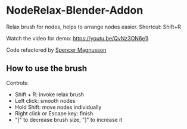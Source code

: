 # NodeRelax-Blender-Addon

Relax brush for nodes, helps to arrange nodes easier.
Shortcut: Shift+R

Watch the video for demo:
https://youtu.be/QvNz3ON6e1I

Code refactored by [Spencer Magnusson](https://github.com/semagnum)

## How to use the brush
Controls:
- Shift + R: invoke relax brush
- Left click: smooth nodes
- Hold Shift: move nodes individually
- Right click or Escape key: finish
- "[" to decrease brush size, "]" to increase it


